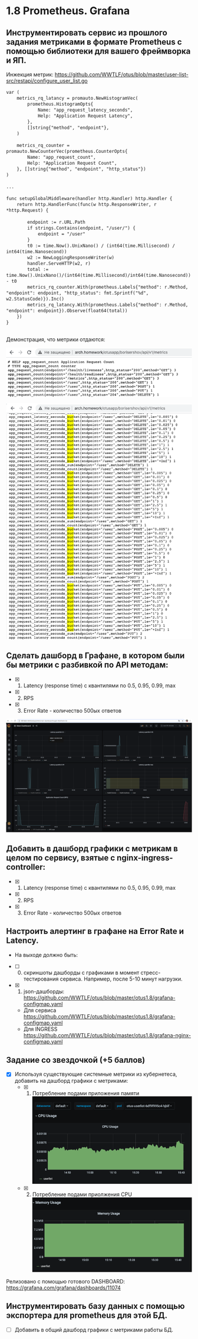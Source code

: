# 1.8 Prometheus. Grafana
## Инструментировать сервис из прошлого задания метриками в формате Prometheus с помощью библиотеки для вашего фреймворка и ЯП.

Инжекция метрик:
https://github.com/WWTLF/otus/blob/master/user-list-src/restapi/configure_user_list.go
```
var (
	metrics_rq_latancy = promauto.NewHistogramVec(
		prometheus.HistogramOpts{
			Name: "app_request_latency_seconds",
			Help: "Application Request Latency",
		},
		[]string{"method", "endpoint"},
	)

	metrics_rq_counter = promauto.NewCounterVec(prometheus.CounterOpts{
		Name: "app_request_count",
		Help: "Application Request Count",
	}, []string{"method", "endpoint", "http_status"})
)

...

func setupGlobalMiddleware(handler http.Handler) http.Handler {
	return http.HandlerFunc(func(w http.ResponseWriter, r *http.Request) {

		endpoint := r.URL.Path
		if strings.Contains(endpoint, "/user/") {
			endpoint = "/user"
		}
		t0 := time.Now().UnixNano() / (int64(time.Millisecond) / int64(time.Nanosecond))
		w2 := NewLoggingResponseWriter(w)
		handler.ServeHTTP(w2, r)
		total := time.Now().UnixNano()/(int64(time.Millisecond)/int64(time.Nanosecond)) - t0
		metrics_rq_counter.With(prometheus.Labels{"method": r.Method, "endpoint": endpoint, "http_status": fmt.Sprintf("%d", w2.StatusCode)}).Inc()
		metrics_rq_latancy.With(prometheus.Labels{"method": r.Method, "endpoint": endpoint}).Observe(float64(total))
	})
}


```

Демонстрация, что метрики отдаются:

![counter](https://github.com/WWTLF/otus/blob/master/otus1.8/counter.png)

![latency](https://github.com/WWTLF/otus/blob/master/otus1.8/Hist.png)


## Сделать дашборд в Графане, в котором были бы метрики с разбивкой по API методам:
  - [x] 1. Latency (response time) с квантилями по 0.5, 0.95, 0.99, max
  - [x] 2. RPS
  - [x] 3. Error Rate - количество 500ых ответов
  
 ![main](https://github.com/WWTLF/otus/blob/master/otus1.8/main_dash_board.png)

## Добавить в дашборд графики с метрикам в целом по сервису, взятые с nginx-ingress-controller:
  - [x] 1. Latency (response time) с квантилями по 0.5, 0.95, 0.99, max
  - [x] 2. RPS
  - [x] 3. Error Rate - количество 500ых ответов
  
  

## Настроить алертинг в графане на Error Rate и Latency.

- На выходе должно быть:
 - [ ] 0) скриншоты дашборды с графиками в момент стресс-тестирования сервиса. Например, после 5-10 минут нагрузки.
 - [x] 1) json-дашборды: https://github.com/WWTLF/otus/blob/master/otus1.8/grafana-configmap.yaml 	
   - Для сервиса https://github.com/WWTLF/otus/blob/master/otus1.8/grafana-configmap.yaml 
   - Для INGRESS https://github.com/WWTLF/otus/blob/master/otus1.8/grafana-nginx-configmap.yaml 

## Задание со звездочкой (+5 баллов)
- [x] Используя существующие системные метрики из кубернетеса, добавить на дашборд графики с метриками:
  - [x] 1. Потребление подами приложения памяти
![cpu](https://github.com/WWTLF/otus/blob/master/otus1.8/cpu.png)
  - [x] 2. Потребление подами приолжения CPU
![mem](https://github.com/WWTLF/otus/blob/master/otus1.8/mem.png)

Релизовано с помощью готового DASHBOARD: https://grafana.com/grafana/dashboards/11074 

  

## Инструментировать базу данных с помощью экспортера для prometheus для этой БД.
- [ ] Добавить в общий дашборд графики с метриками работы БД.
